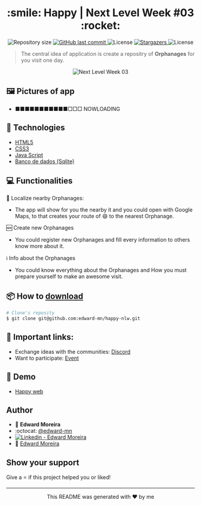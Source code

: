 <h1 align="center">:smile: Happy | Next Level Week #03 :rocket:</h1>
<p align="center">	
  <img alt="Repository size" src="https://img.shields.io/github/repo-size/edward-mn/happy-nlw?color=5622c9">

  <a href="https://github.com/edward-mn/happy-nlw/commits/master">
    <img alt="GitHub last commit" src="https://img.shields.io/github/last-commit/edward-mn/happy-nlw?color=5622c9">
  </a> 
  
  <img alt="License" src="https://img.shields.io/badge/license-MIT-5622c9">
  
  <a href="https://github.com/edward-mn/happy-nlw/stargazers">
    <img alt="Stargazers" src="https://img.shields.io/github/stars/edward-mn/happy-nlw?color=5622c9&logo=github">
  </a>
  
  <img alt="License" src="https://img.shields.io/badge/trail-discovery-cca714">   
</p>

> The central idea of application is create a repositry of **Orphanages** for you visit one day.

<p align="center">
   <img src="./public/images/Wallpapers/NLW_03_1920x1080.png" alt="Next Level Week 03"/>
</p>

## :framed_picture: Pictures of app
- ■■■■■■■■■■■□□□  NOWLOADING

## :wrench: Technologies 
- [HTML5](https://pt.wikipedia.org/wiki/HTML5)
- [CSS3](https://pt.wikipedia.org/wiki/CSS3)
- [Java Script](https://www.javascript.com/)
- [Banco de dados (Sqlite)](https://www.sqlite.org/index.html) 

## :computer: Functionalities

:round_pushpin: Localize nearby Orphanages:
- The app will show for you the nearby it and you could open with Google Maps, to that creates your route of :smile: to the nearest Orphanage.

:new: Create new Orphanages
- You could register new Orphanages and fill every information to others know more about it.

:information_source: Info about the Orphanages
- You could know everything about the Orphanages and How you must prepare yourself to make an awesome visit.

## :package: How to [download](https://github.com/edward-mn/happy-nlw/archive/master.zip)
```bash
# Clone's reposity
$ git clone git@github.com:edward-mn/happy-nlw.git
```

## 🔗 Important links:

- Exchange ideas with the communities: [Discord](https://discord.com/invite/as33qEE)
- Want to participate: [Event](https://nextlevelweek.com/inscricao/3)

## :eyes: Demo
- [Happy web](happy-web-nlw3.netlify.app/)

## Author

* 👤 **Edward Moreira**
* :octocat: [@edward-mn](https://github.com/edward-mn)
* <a href="https://www.linkedin.com/in/edward-moreira-5b3056115/">
    <img alt="Linkedin - Edward Moreira" src="https://img.shields.io/badge/-Edward--Moreira-blue?style=flat-square&logo=Linkedin&logoColor=white&link=https://www.linkedin.com/in/edward-moreira-5b3056115/">
  </a> 
* :rocket: [Edward Moreira](https://app.rocketseat.com.br/me/edward-moreira-do-nascimento-02578)

## Show your support

Give a ⭐️ if this project helped you or liked!

***
<p align="center"> This README was generated with ❤️ by me </p>

